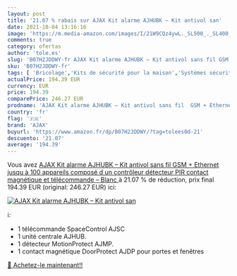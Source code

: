 ```yaml
---
layout: post
title: '21.07 % rabais sur AJAX Kit alarme AJHUBK – Kit antivol san'
date: 2021-10-04 13:16:16
image: 'https://m.media-amazon.com/images/I/21W9CQz4ywL._SL500_._SL400_.jpg'
comments: true
category: ofertas
author: 'tole.es'
slug: 'B07H2JDDWY-fr AJAX Kit alarme AJHUBK – Kit antivol sans fil GSM +...'
sku: 'B07H2JDDWY-fr'
tags: [ 'Bricolage','Kits de sécurité pour la maison','Systèmes sécurité pour la maison','Sécurité','ajax', ]
actualPrice: 194.39 EUR
currency: EUR
price: 194.39
comparePrice: 246.27 EUR
prodname: 'AJAX Kit alarme AJHUBK – Kit antivol sans fil  GSM + Ethernet  jusqu à 100 appareils  composé d un contrôleur  détecteur PIR  contact magnétique et télécommande –  Blanc '
country: 'fr'
flag: '🇫🇷'
brand: 'AJAX'
buyurl: 'https://www.amazon.fr/dp/B07H2JDDWY/?tag=tolees0d-21'
descuento: '21.07'
average: '194.39'
---
```


Vous avez [AJAX Kit alarme AJHUBK – Kit antivol sans fil  GSM + Ethernet  jusqu à 100 appareils  composé d un contrôleur  détecteur PIR  contact magnétique et télécommande –  Blanc ](https://www.amazon.fr/dp/B07H2JDDWY/?tag=tolees0d-21)  à  21.07 % de réduction, prix final  194.39 EUR (original: 246.27 EUR) ici:

[![AJAX Kit alarme AJHUBK – Kit antivol san](https://m.media-amazon.com/images/I/21W9CQz4ywL._SL500_._SL400_.jpg)](https://www.amazon.fr/dp/B07H2JDDWY/?tag=tolees0d-21)

ℹ️:

- 1 télécommande SpaceControl AJSC
- 1 unité centrale AJHUB.
- 1 détecteur MotionProtect AJMP.
- 1 contact magnétique DoorProtect AJDP pour portes et fenêtres

[🛒 Achetez-le maintenant!!](https://www.amazon.fr/dp/B07H2JDDWY/?tag=tolees0d-21)
